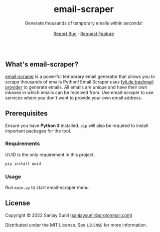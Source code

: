 <!-- Header -->
<br/><br/>
<h1 align="center">email-scraper</h1>
  <p align="center">
    Generate thousands of temporary emails within seconds!
    <br />
    <br />
    <a href="https://github.com/SanjaySunil/email-scraper/issues/new?assignees=&labels=Bug&template=bug_report.md&title=%5BBUG%5D">Report Bug</a>
    ·
    <a href="https://github.com/SanjaySunil/email-scraper/issues/new?assignees=&labels=Suggestions&template=suggestions.md&title=%5BSUGGESTION%5D">Request Feature</a>
  </p>
</h1>
<br/><br/>

<!-- Description -->
## What's email-scraper?

[email-scraper]() is a powerful temporary email generator that allows you to scrape thousands of emails Python! Email Scraper uses [fyii.de trashmail provider](https://fyii.de/trashmail/) to generate emails. All emails are unique and have their own inboxes in which emails can be received from. Use email-scraper to use services where you don't want to provide your own email address.
<br />



## Prerequisites

Ensure you have **Python 3** installed. `pip` will also be required to install important packages for the tool.

### Requirements

UUID is the only requirement in this project.

```sh
pip install uuid
```

### Usage

Run `main.py` to start email-scraper menu.



<!-- License -->
## License

Copyright © 2022 Sanjay Sunil (sanjaysunil@protonmail.com)

Distributed under the MIT License. See `LICENSE` for more information.